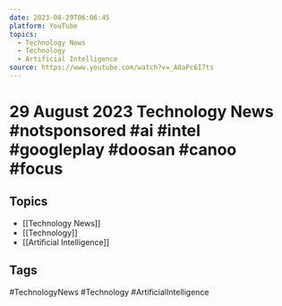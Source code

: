 ```yaml
---
date: 2023-08-29T06:06:45
platform: YouTube
topics:
  - Technology News
  - Technology
  - Artificial Intelligence
source: https://www.youtube.com/watch?v=_A8aPc6I7ts
---
```

# 29 August 2023 Technology News  #notsponsored #ai #intel #googleplay #doosan  #canoo #focus

## Topics
- [[Technology News]]
- [[Technology]]
- [[Artificial Intelligence]]

## Tags
#TechnologyNews #Technology #ArtificialIntelligence